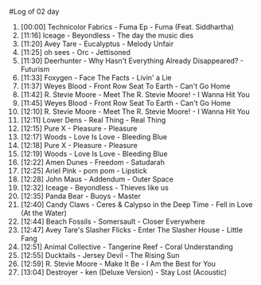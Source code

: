 #Log of 02 day

1. [00:00] Technicolor Fabrics - Fuma Ep - Fuma (Feat. Siddhartha)
1. [11:16] Iceage - Beyondless - The day the music dies
1. [11:20] Avey Tare - Eucalyptus - Melody Unfair
1. [11:25] oh sees - Orc - Jettisoned
1. [11:30] Deerhunter - Why Hasn't Everything Already Disappeared? - Futurism
1. [11:33] Foxygen - Face The Facts - Livin' a Lie
1. [11:37] Weyes Blood - Front Row Seat To Earth - Can't Go Home
1. [11:42] R. Stevie Moore - Meet The R. Stevie Moore! - I Wanna Hit You
1. [11:45] Weyes Blood - Front Row Seat To Earth - Can't Go Home
1. [12:10] R. Stevie Moore - Meet The R. Stevie Moore! - I Wanna Hit You
1. [12:11] Lower Dens - Real Thing - Real Thing
1. [12:15] Pure X - Pleasure - Pleasure
1. [12:17] Woods - Love Is Love - Bleeding Blue
1. [12:18] Pure X - Pleasure - Pleasure
1. [12:19] Woods - Love Is Love - Bleeding Blue
1. [12:22] Amen Dunes - Freedom - Satudarah
1. [12:25] Ariel Pink - pom pom - Lipstick
1. [12:28] John Maus - Addendum - Outer Space
1. [12:32] Iceage - Beyondless - Thieves like us
1. [12:35] Panda Bear - Buoys - Master
1. [12:40] Candy Claws - Ceres & Calypso in the Deep Time - Fell in Love (At the Water)
1. [12:44] Beach Fossils - Somersault - Closer Everywhere
1. [12:47] Avey Tare's Slasher Flicks - Enter The Slasher House - Little Fang
1. [12:51] Animal Collective - Tangerine Reef - Coral Understanding
1. [12:55] Ducktails - Jersey Devil - The Rising Sun
1. [12:59] R. Stevie Moore - Make It Be - I Am the Best for You
1. [13:04] Destroyer - ken (Deluxe Version) - Stay Lost (Acoustic)
